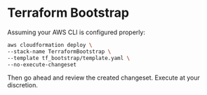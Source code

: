 # Terraform Bootstrap

Assuming your AWS CLI is configured properly:
```sh
aws cloudformation deploy \
--stack-name TerraformBootstrap \
--template tf_bootstrap/template.yaml \
--no-execute-changeset
```

Then go ahead and review the created changeset. Execute at your discretion.